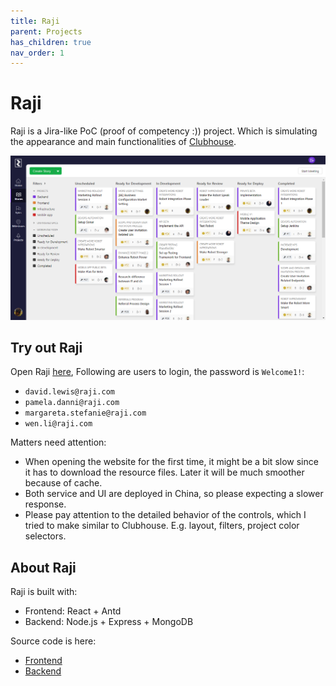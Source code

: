 ```yaml
---
title: Raji
parent: Projects
has_children: true
nav_order: 1
---
```


# Raji

Raji is a Jira-like PoC (proof of competency :)) project. Which is simulating the appearance and main functionalities of [Clubhouse](https://clubhouse.io/).

![Raji](https://raw.githubusercontent.com/cwang1221/cwang1221.github.io/main/images/raji-stories.png)

## Try out Raji

Open Raji [here](http://39.103.224.134:3000/), Following are users to login, the password is `Welcome1!`:
- `david.lewis@raji.com`
- `pamela.danni@raji.com`
- `margareta.stefanie@raji.com`
- `wen.li@raji.com`

Matters need attention:
- When opening the website for the first time, it might be a bit slow since it has to download the resource files. Later it will be much smoother because of cache.
- Both service and UI are deployed in China, so please expecting a slower response.
- Please pay attention to the detailed behavior of the controls, which I tried to make similar to Clubhouse. E.g. layout, filters, project color selectors.

## About Raji

Raji is built with:
- Frontend: React + Antd
- Backend: Node.js + Express + MongoDB

Source code is here:
- [Frontend](https://github.com/cwang1221/raji-app)
- [Backend](https://github.com/cwang1221/raji-service)


